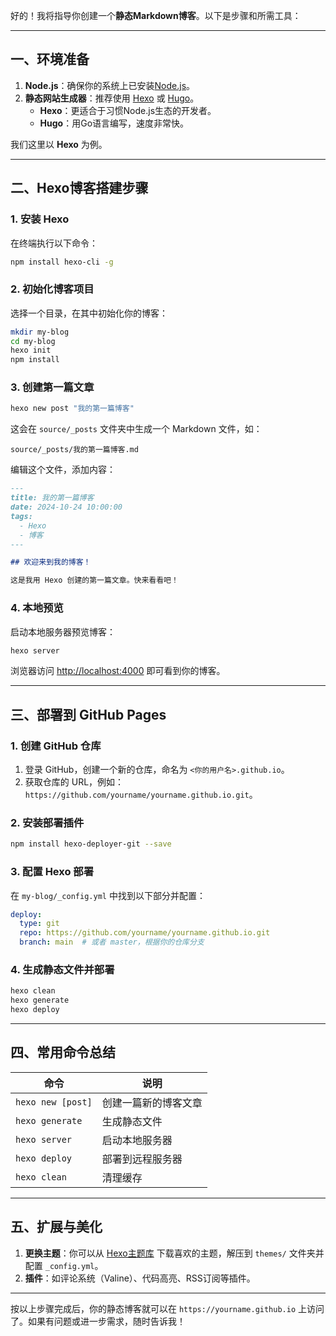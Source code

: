好的！我将指导你创建一个**静态Markdown博客**。以下是步骤和所需工具：

---

## 一、环境准备
1. **Node.js**：确保你的系统上已安装[Node.js](https://nodejs.org/)。
2. **静态网站生成器**：推荐使用 [Hexo](https://hexo.io/) 或 [Hugo](https://gohugo.io/)。  
   - **Hexo**：更适合于习惯Node.js生态的开发者。  
   - **Hugo**：用Go语言编写，速度非常快。

我们这里以 **Hexo** 为例。

---

## 二、Hexo博客搭建步骤

### 1. 安装 Hexo
在终端执行以下命令：
```bash
npm install hexo-cli -g
```

### 2. 初始化博客项目
选择一个目录，在其中初始化你的博客：
```bash
mkdir my-blog
cd my-blog
hexo init
npm install
```

### 3. 创建第一篇文章
```bash
hexo new post "我的第一篇博客"
```
这会在 `source/_posts` 文件夹中生成一个 Markdown 文件，如：
```
source/_posts/我的第一篇博客.md
```

编辑这个文件，添加内容：
```markdown
---
title: 我的第一篇博客
date: 2024-10-24 10:00:00
tags:
  - Hexo
  - 博客
---

## 欢迎来到我的博客！

这是我用 Hexo 创建的第一篇文章。快来看看吧！
```

### 4. 本地预览
启动本地服务器预览博客：
```bash
hexo server
```
浏览器访问 [http://localhost:4000](http://localhost:4000) 即可看到你的博客。

---

## 三、部署到 GitHub Pages

### 1. 创建 GitHub 仓库
1. 登录 GitHub，创建一个新的仓库，命名为 `<你的用户名>.github.io`。
2. 获取仓库的 URL，例如：`https://github.com/yourname/yourname.github.io.git`。

### 2. 安装部署插件
```bash
npm install hexo-deployer-git --save
```

### 3. 配置 Hexo 部署
在 `my-blog/_config.yml` 中找到以下部分并配置：
```yaml
deploy:
  type: git
  repo: https://github.com/yourname/yourname.github.io.git
  branch: main  # 或者 master，根据你的仓库分支
```

### 4. 生成静态文件并部署
```bash
hexo clean
hexo generate
hexo deploy
```

---

## 四、常用命令总结

| 命令                   | 说明                       |
|------------------------|----------------------------|
| `hexo new [post]`      | 创建一篇新的博客文章       |
| `hexo generate`        | 生成静态文件               |
| `hexo server`          | 启动本地服务器             |
| `hexo deploy`          | 部署到远程服务器           |
| `hexo clean`           | 清理缓存                   |

---

## 五、扩展与美化

1. **更换主题**：你可以从 [Hexo主题库](https://hexo.io/themes/) 下载喜欢的主题，解压到 `themes/` 文件夹并配置 `_config.yml`。
2. **插件**：如评论系统（Valine）、代码高亮、RSS订阅等插件。

---

按以上步骤完成后，你的静态博客就可以在 `https://yourname.github.io` 上访问了。如果有问题或进一步需求，随时告诉我！